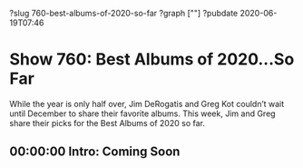?slug 760-best-albums-of-2020-so-far
?graph [""]
?pubdate 2020-06-19T07:46

# Show 760: Best Albums of 2020...So Far

While the year is only half over,  Jim DeRogatis and Greg Kot couldn’t wait until December to share their favorite albums. This week, Jim and Greg share their picks for the Best Albums of 2020 so far.

## 00:00:00 Intro: Coming Soon